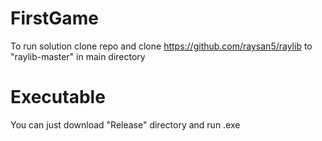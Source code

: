 # FirstGame
To run solution clone repo and clone https://github.com/raysan5/raylib to "raylib-master" in main directory
# Executable
You can just download "Release" directory and run .exe
